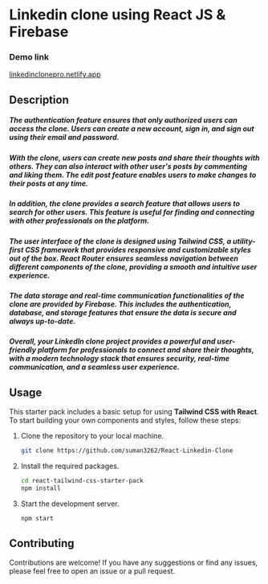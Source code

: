 # Linkedin clone using React JS & Firebase

### Demo link
[linkedinclonepro.netlify.app](https://linkedinclonepro.netlify.app)

## Description
 ##### The authentication feature ensures that only authorized users can access the clone. Users can create a new account, sign in, and sign out using their email and password.
 
##### With the clone, users can create new posts and share their thoughts with others. They can also interact with other user's posts by commenting and liking them. The edit post feature enables users to make changes to their posts at any time.

##### In addition, the clone provides a search feature that allows users to search for other users. This feature is useful for finding and connecting with other professionals on the platform.

##### The user interface of the clone is designed using Tailwind CSS, a utility-first CSS framework that provides responsive and customizable styles out of the box. React Router ensures seamless navigation between different components of the clone, providing a smooth and intuitive user experience.

##### The data storage and real-time communication functionalities of the clone are provided by Firebase. This includes the authentication, database, and storage features that ensure the data is secure and always up-to-date.

##### Overall, your LinkedIn clone project provides a powerful and user-friendly platform for professionals to connect and share their thoughts, with a modern technology stack that ensures security, real-time communication, and a seamless user experience.


## Usage

This starter pack includes a basic setup for using **Tailwind CSS with React**. To start building your own components and styles, follow these steps:

1. Clone the repository to your local machine.
    ```sh
    git clone https://github.com/suman3262/React-Linkedin-Clone
    ```

1. Install the required packages.
    ```sh
    cd react-tailwind-css-starter-pack
    npm install
    ```

1. Start the development server.
    ```sh
    npm start
    ```


## Contributing

Contributions are welcome! If you have any suggestions or find any issues, please feel free to open an issue or a pull request.

